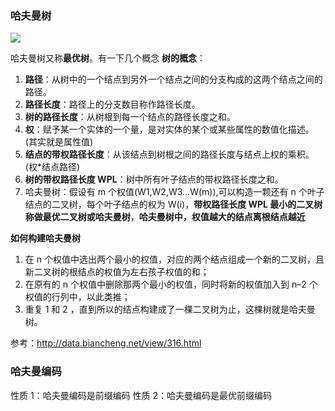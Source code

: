 ### 哈夫曼树

![](https://blog-1300014307.cos.ap-guangzhou.myqcloud.com/hfm_tree.png)

哈夫曼树又称**最优树**。有一下几个概念
**树的概念**：

1. **路径**：从树中的一个结点到另外一个结点之间的分支构成的这两个结点之间的路径。
2. **路径长度**：路径上的分支数目称作路径长度。
3. **树的路径长度**：从树根到每一个结点的路径长度之和。
4. **权**：赋予某一个实体的一个量，是对实体的某个或某些属性的数值化描述。(其实就是属性值)
5. **结点的带权路径长度**：从该结点到树根之间的路径长度与结点上权的乘积。(权\*结点路径)
6. **树的带权路径长度 WPL**：树中所有叶子结点的带权路径长度之和。
7. 哈夫曼树：假设有 m 个权值(W1,W2,W3...W(m)),可以构造一颗还有 n 个叶子结点的二叉树，每个叶子结点的权为 W(i)，**带权路径长度 WPL 最小的二叉树称做最优二叉树或哈夫曼树**，**哈夫曼树中，权值越大的结点离根结点越近**

**如何构建哈夫曼树**

1. 在 n 个权值中选出两个最小的权值，对应的两个结点组成一个新的二叉树，且新二叉树的根结点的权值为左右孩子权值的和；
2. 在原有的 n 个权值中删除那两个最小的权值，同时将新的权值加入到 n–2 个权值的行列中，以此类推；
3. 重复 1 和 2 ，直到所以的结点构建成了一棵二叉树为止，这棵树就是哈夫曼树。

参考：http://data.biancheng.net/view/316.html

### 哈夫曼编码

性质 1：哈夫曼编码是前缀编码
性质 2：哈夫曼编码是最优前缀编码
